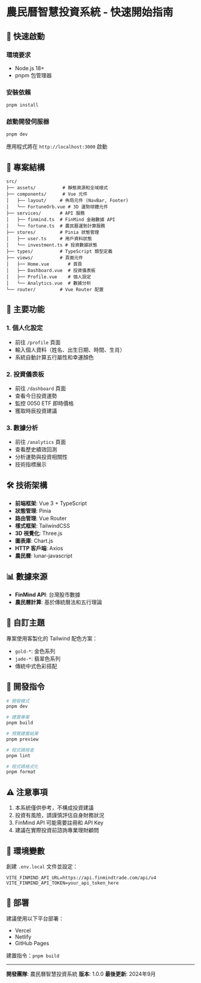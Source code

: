 # 農民曆智慧投資系統 - 快速開始指南

## 🚀 快速啟動

### 環境要求

- Node.js 18+
- pnpm 包管理器

### 安裝依賴

```bash
pnpm install
```

### 啟動開發伺服器

```bash
pnpm dev
```

應用程式將在 `http://localhost:3000` 啟動

## 📁 專案結構

```
src/
├── assets/          # 靜態資源和全域樣式
├── components/      # Vue 元件
│   ├── layout/     # 佈局元件 (NavBar, Footer)
│   └── FortuneOrb.vue # 3D 運勢球體元件
├── services/       # API 服務
│   ├── finmind.ts  # FinMind 金融數據 API
│   └── fortune.ts  # 農民曆運勢計算服務
├── stores/         # Pinia 狀態管理
│   ├── user.ts     # 用戶資料狀態
│   └── investment.ts # 投資數據狀態
├── types/          # TypeScript 類型定義
├── views/          # 頁面元件
│   ├── Home.vue       # 首頁
│   ├── Dashboard.vue  # 投資儀表板
│   ├── Profile.vue    # 個人設定
│   └── Analytics.vue  # 數據分析
└── router/         # Vue Router 配置
```

## 🎯 主要功能

### 1. 個人化設定

- 前往 `/profile` 頁面
- 輸入個人資料（姓名、出生日期、時間、生肖）
- 系統自動計算五行屬性和幸運顏色

### 2. 投資儀表板

- 前往 `/dashboard` 頁面
- 查看今日投資運勢
- 監控 0050 ETF 即時價格
- 獲取時辰投資建議

### 3. 數據分析

- 前往 `/analytics` 頁面
- 查看歷史績效回測
- 分析運勢與投資相關性
- 技術指標展示

## 🛠 技術架構

- **前端框架**: Vue 3 + TypeScript
- **狀態管理**: Pinia
- **路由管理**: Vue Router
- **樣式框架**: TailwindCSS
- **3D 視覺化**: Three.js
- **圖表庫**: Chart.js
- **HTTP 客戶端**: Axios
- **農民曆**: lunar-javascript

## 📊 數據來源

- **FinMind API**: 台灣股市數據
- **農民曆計算**: 基於傳統曆法和五行理論

## 🎨 自訂主題

專案使用客製化的 Tailwind 配色方案：

- `gold-*`: 金色系列
- `jade-*`: 翡翠色系列
- 傳統中式色彩搭配

## 📝 開發指令

```bash
# 開發模式
pnpm dev

# 建置專案
pnpm build

# 預覽建置結果
pnpm preview

# 程式碼檢查
pnpm lint

# 程式碼格式化
pnpm format
```

## ⚠️ 注意事項

1. 本系統僅供參考，不構成投資建議
2. 投資有風險，請謹慎評估自身財務狀況
3. FinMind API 可能需要註冊和 API Key
4. 建議在實際投資前諮詢專業理財顧問

## 🔧 環境變數

創建 `.env.local` 文件並設定：

```env
VITE_FINMIND_API_URL=https://api.finmindtrade.com/api/v4
VITE_FINMIND_API_TOKEN=your_api_token_here
```

## 🚀 部署

建議使用以下平台部署：

- Vercel
- Netlify
- GitHub Pages

建置指令：`pnpm build`

---

**開發團隊**: 農民曆智慧投資系統
**版本**: 1.0.0
**最後更新**: 2024年9月
